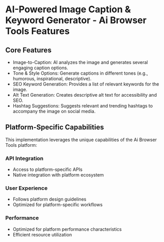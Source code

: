# AI-Powered Image Caption & Keyword Generator - Ai Browser Tools Features

## Core Features
- Image-to-Caption: AI analyzes the image and generates several engaging caption options.
- Tone & Style Options: Generate captions in different tones (e.g., humorous, inspirational, descriptive).
- SEO Keyword Generation: Provides a list of relevant keywords for the image.
- Alt Text Generation: Creates descriptive alt text for accessibility and SEO.
- Hashtag Suggestions: Suggests relevant and trending hashtags to accompany the image on social media.

## Platform-Specific Capabilities
This implementation leverages the unique capabilities of the Ai Browser Tools platform:

### API Integration
- Access to platform-specific APIs
- Native integration with platform ecosystem

### User Experience
- Follows platform design guidelines
- Optimized for platform-specific workflows

### Performance
- Optimized for platform performance characteristics
- Efficient resource utilization
